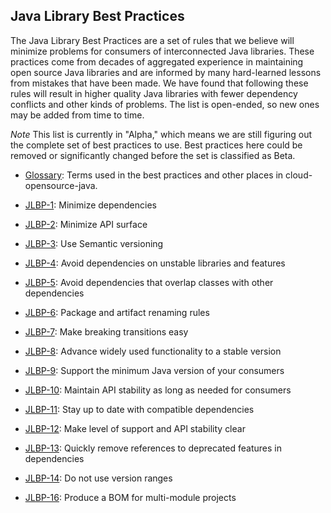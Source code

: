 Java Library Best Practices
---------------------------

The Java Library Best Practices are a set of rules that we believe will minimize
problems for consumers of interconnected Java libraries.  These practices come
from decades of aggregated experience in maintaining open source Java libraries
and are informed by many hard-learned lessons from mistakes that have been
made. We have found that following these rules will result in higher quality
Java libraries with fewer dependency conflicts and other kinds of problems. The
list is open-ended, so new ones may be added from time to time.

*Note* This list is currently in "Alpha," which means we are still figuring out
the complete set of best practices to use. Best practices here could be removed
or significantly changed before the set is classified as Beta.

- [Glossary](glossary.md): Terms used in the best practices and other places in
  cloud-opensource-java.

- [JLBP-1](JLBP-1.md): Minimize dependencies
- [JLBP-2](JLBP-2.md): Minimize API surface
- [JLBP-3](JLBP-3.md): Use Semantic versioning
- [JLBP-4](JLBP-4.md): Avoid dependencies on unstable libraries and features
- [JLBP-5](JLBP-5.md): Avoid dependencies that overlap classes with other
  dependencies
- [JLBP-6](JLBP-6.md): Package and artifact renaming rules
- [JLBP-7](JLBP-7.md): Make breaking transitions easy
- [JLBP-8](JLBP-8.md): Advance widely used functionality to a stable version
- [JLBP-9](JLBP-9.md): Support the minimum Java version of your consumers
- [JLBP-10](JLBP-10.md): Maintain API stability as long as needed for consumers
- [JLBP-11](JLBP-11.md): Stay up to date with compatible dependencies
- [JLBP-12](JLBP-12.md): Make level of support and API stability clear
- [JLBP-13](JLBP-13.md): Quickly remove references to deprecated features in
   dependencies
- [JLBP-14](JLBP-14.md): Do not use version ranges
- [JLBP-16](JLBP-16.md): Produce a BOM for multi-module projects
